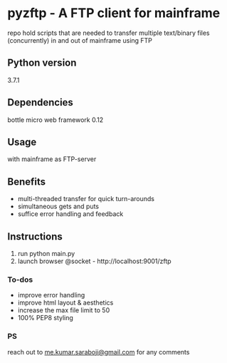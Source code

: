 # pyzftp - A FTP client for mainframe

repo hold scripts that are needed to transfer multiple text/binary files (concurrently) in and out of mainframe using FTP

## Python version

3.7.1

## Dependencies

bottle micro web framework 0.12

## Usage

with mainframe as FTP-server

## Benefits

* multi-threaded transfer for quick turn-arounds
* simultaneous gets and puts
* suffice error handling and feedback

## Instructions

1. run python main.py
2. launch browser @socket - http://localhost:9001/zftp

### To-dos

* improve error handling
* improve html layout & aesthetics
* increase the max file limit to 50
* 100% PEP8 styling

### PS

reach out to me.kumar.saraboji@gmail.com for any comments
